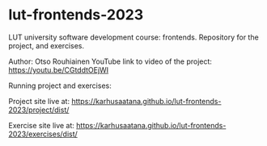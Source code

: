 # lut-frontends-2023
LUT university software development course: frontends. Repository for the project, and exercises.

Author: Otso Rouhiainen
YouTube link to video of the project: https://youtu.be/CGtddtOEjWI

Running project and exercises:

Project site live at: https://karhusaatana.github.io/lut-frontends-2023/project/dist/

Exercise site live at: https://karhusaatana.github.io/lut-frontends-2023/exercises/dist/

